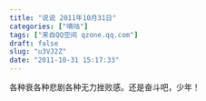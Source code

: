 ```yaml
---
title: "说说 2011年10月31日"
categories: ["嘀咕"]
tags: ["来自QQ空间 qzone.qq.com"]
draft: false
slug: "u3VJ2Z"
date: "2011-10-31 15:17:33"
---
```


各种衰各种悲剧各种无力挫败感。还是奋斗吧，少年！

